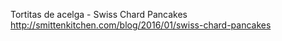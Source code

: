 Tortitas de acelga - Swiss Chard Pancakes	http://smittenkitchen.com/blog/2016/01/swiss-chard-pancakes

